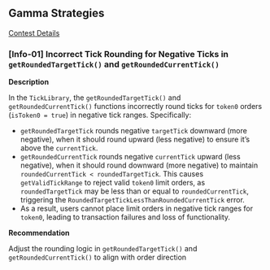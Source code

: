 ## Gamma Strategies
[Contest Details](https://cantina.xyz/competitions/aaf79192-6ea7-4b1e-aed7-3d23212dd0f1)


### [Info-01] Incorrect Tick Rounding for Negative Ticks in `getRoundedTargetTick()` and `getRoundedCurrentTick()`

**Description**

In the `TickLibrary`, the `getRoundedTargetTick()` and `getRoundedCurrentTick()` functions incorrectly round ticks for `token0` orders (`isToken0 = true`) in negative tick ranges. Specifically:

- `getRoundedTargetTick` rounds negative `targetTick` downward (more negative), when it should round upward (less negative) to ensure it’s above the `currentTick`.
- `getRoundedCurrentTick` rounds negative `currentTick` upward (less negative), when it should round downward (more negative) to maintain `roundedCurrentTick < roundedTargetTick`. This causes `getValidTickRange` to reject valid `token0` limit orders, as `roundedTargetTick` may be less than or equal to `roundedCurrentTick`, triggering the `RoundedTargetTickLessThanRoundedCurrentTick` error.
- As a result, users cannot place limit orders in negative tick ranges for `token0`, leading to transaction failures and loss of functionality.

**Recommendation**

Adjust the rounding logic in `getRoundedTargetTick()` and `getRoundedCurrentTick()` to align with order direction